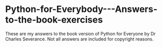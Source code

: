 # Python-for-Everybody---Answers-to-the-book-exercises
These are my answers to the book version of Python for Everyone by Dr Charles Severance.
Not all answers are included for copyright reasons.

